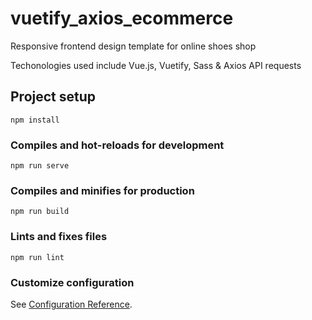 # vuetify_axios_ecommerce

Responsive frontend design template for online shoes shop

Techonologies used include Vue.js, Vuetify, Sass & Axios API requests

## Project setup
```
npm install
```

### Compiles and hot-reloads for development
```
npm run serve
```

### Compiles and minifies for production
```
npm run build
```

### Lints and fixes files
```
npm run lint
```

### Customize configuration
See [Configuration Reference](https://cli.vuejs.org/config/).
